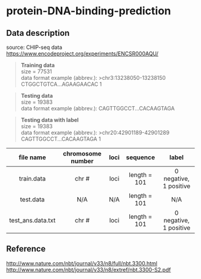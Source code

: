 protein-DNA-binding-prediction
===

## Data description
source: CHIP-seq data https://www.encodeproject.org/experiments/ENCSR000AQU/

> **Training data**  <br/>
> size = 77531 <br/>
> data format example (abbrev.): >chr3:13238050-13238150 CTGGCTGTCA...AGAAGAACAC 1

> **Testing data** <br/>
> size = 19383 <br/>
> data format example (abbrev.): CAGTTGGCCT...CACAAGTAGA

> **Testing data with label** <br/>
> size = 19383 <br/>
> data format example (abbrev.): >chr20:42901189-42901289 CAGTTGGCCT...CACAAGTAGA 1

| file name | chromosome number | loci | sequence | label |
| :--: | :--: | :--: | :--: | :--: |
| train.data | chr # | loci | length = 101 | 0 negative, 1 positive |
| test.data | N/A| N/A | length = 101 | N/A |
| test_ans.data.txt | chr # | loci | length = 101 | 0 negative, 1 positive |


## Reference
http://www.nature.com/nbt/journal/v33/n8/full/nbt.3300.html <br/>
http://www.nature.com/nbt/journal/v33/n8/extref/nbt.3300-S2.pdf
